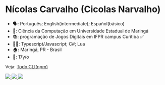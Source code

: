 # Nícolas Carvalho (Cicolas Narvalho)

- 🗣: Português; English(intermediate); Español(básico)
- 🏫: Ciência da Computação em Universidade Estadual de Maringá 
- 📚: programação de Jogos Digitais em IFPR campus Curitiba ✅
- 👩‍💻: Typescript/Javascript; C#; Lua
- 🏠: Maringá, PR - Brasil
- 👤: 17y/o

Veja: <a href="https://npmjs.com/package/@cicolas/todo-cli" target="_blank">Todo CLI(npm)</a>

<div>
  <a href="https://nickelodeon0077.itch.io/" target="_blank">
    <image src="https://img.shields.io/badge/Itch.io-FA5C5C?style=for-the-badge&logo=itch.io&logoColor=white" target="_blank"/>
  </a>
  <a href="https://instagram.com/Cicolas_" target="_blank">
    <image src="https://img.shields.io/badge/Instagram-E4405F?style=for-the-badge&logo=instagram&logoColor=white" target="_blank"/>
  </a>
  <a href="https://twitter.com/Cicolas_" target="_blank">
    <image src="https://img.shields.io/badge/Twitter-1DA1F2?style=for-the-badge&logo=twitter&logoColor=white" target="_blank"/>
  </a>
</div>
